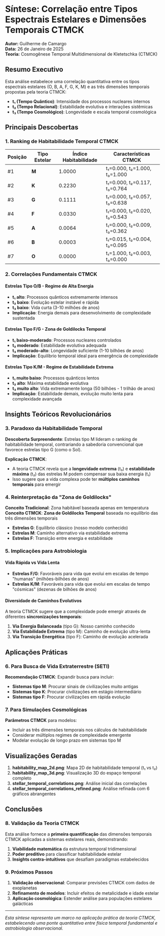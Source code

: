 # Síntese: Correlação entre Tipos Espectrais Estelares e Dimensões Temporais CTMCK

**Autor:** Guilherme de Camargo  
**Data:** 26 de Janeiro de 2025  
**Teoria:** Cosmogênese Temporal Multidimensional de Kletetschka (CTMCK)

## Resumo Executivo

Esta análise estabelece uma correlação quantitativa entre os tipos espectrais estelares (O, B, A, F, G, K, M) e as três dimensões temporais propostas pela teoria CTMCK:

- **t₁ (Tempo Quântico)**: Intensidade dos processos nucleares internos
- **t₂ (Tempo Relacional)**: Estabilidade evolutiva e interações sistêmicas  
- **t₃ (Tempo Cosmológico)**: Longevidade e escala temporal cosmológica

## Principais Descobertas

### 1. Ranking de Habitabilidade Temporal CTMCK

| Posição | Tipo Estelar | Índice Habitabilidade | Características CTMCK |
|---------|---------------|------------------------|----------------------|
| #1 | **M** | 1.0000 | t₁=0.000, t₂=1.000, t₃=1.000 |
| #2 | **K** | 0.2230 | t₁=0.000, t₂=0.117, t₃=0.764 |
| #3 | **G** | 0.1111 | t₁=0.000, t₂=0.057, t₃=0.638 |
| #4 | **F** | 0.0330 | t₁=0.000, t₂=0.020, t₃=0.543 |
| #5 | **A** | 0.0064 | t₁=0.000, t₂=0.009, t₃=0.362 |
| #6 | **B** | 0.0003 | t₁=0.015, t₂=0.004, t₃=0.095 |
| #7 | **O** | 0.0000 | t₁=1.000, t₂=0.003, t₃=0.000 |

### 2. Correlações Fundamentais CTMCK

#### **Estrelas Tipo O/B - Regime de Alta Energia**
- **t₁ alto**: Processos quânticos extremamente intensos
- **t₂ baixo**: Evolução estelar instável e rápida
- **t₃ baixo**: Vida curta (3-10 milhões de anos)
- **Implicação**: Energia demais para desenvolvimento de complexidade sustentada

#### **Estrelas Tipo F/G - Zona de Goldilocks Temporal**
- **t₁ baixo-moderado**: Processos nucleares controlados
- **t₂ moderado**: Estabilidade evolutiva adequada
- **t₃ moderado-alto**: Longevidade suficiente (1-10 bilhões de anos)
- **Implicação**: Equilíbrio temporal ideal para emergência de complexidade

#### **Estrelas Tipo K/M - Regime de Estabilidade Extrema**
- **t₁ muito baixo**: Processos quânticos lentos
- **t₂ alto**: Máxima estabilidade evolutiva
- **t₃ muito alto**: Vida extremamente longa (50 bilhões - 1 trilhão de anos)
- **Implicação**: Estabilidade demais, evolução muito lenta para complexidade avançada

## Insights Teóricos Revolucionários

### 3. Paradoxo da Habitabilidade Temporal

**Descoberta Surpreendente**: Estrelas tipo M lideram o ranking de habitabilidade temporal, contrariando a sabedoria convencional que favorece estrelas tipo G (como o Sol).

**Explicação CTMCK**: 
- A teoria CTMCK revela que a **longevidade extrema** (t₃) e **estabilidade máxima** (t₂) das estrelas M podem compensar sua baixa energia (t₁)
- Isso sugere que a vida complexa pode ter **múltiplos caminhos temporais** para emergir

### 4. Reinterpretação da "Zona de Goldilocks"

**Conceito Tradicional**: Zona habitável baseada apenas em temperatura
**Conceito CTMCK**: **Zona de Goldilocks Temporal** baseada no equilíbrio das três dimensões temporais

- **Estrelas G**: Equilíbrio clássico (nosso modelo conhecido)
- **Estrelas M**: Caminho alternativo via estabilidade extrema
- **Estrelas F**: Transição entre energia e estabilidade

### 5. Implicações para Astrobiologia

#### **Vida Rápida vs Vida Lenta**
- **Estrelas F/G**: Favoráveis para vida que evolui em escalas de tempo "humanas" (milhões-bilhões de anos)
- **Estrelas K/M**: Favoráveis para vida que evolui em escalas de tempo "cósmicas" (dezenas de bilhões de anos)

#### **Diversidade de Caminhos Evolutivos**
A teoria CTMCK sugere que a complexidade pode emergir através de diferentes **sincronizações temporais**:
1. **Via Energia Balanceada** (tipo G): Nosso caminho conhecido
2. **Via Estabilidade Extrema** (tipo M): Caminho de evolução ultra-lenta
3. **Via Transição Energética** (tipo F): Caminho de evolução acelerada

## Aplicações Práticas

### 6. Para Busca de Vida Extraterrestre (SETI)

**Recomendação CTMCK**: Expandir busca para incluir:
- **Sistemas tipo M**: Procurar sinais de civilizações muito antigas
- **Sistemas tipo K**: Procurar civilizações em estágio intermediário
- **Sistemas tipo F**: Procurar civilizações em rápida evolução

### 7. Para Simulações Cosmológicas

**Parâmetros CTMCK** para modelos:
- Incluir as três dimensões temporais nos cálculos de habitabilidade
- Considerar múltiplos regimes de complexidade emergente
- Modelar evolução de longo prazo em sistemas tipo M

## Visualizações Geradas

1. **habitability_map_2d.png**: Mapa 2D de habitabilidade temporal (t₁ vs t₂)
2. **habitability_map_3d.png**: Visualização 3D do espaço temporal completo
3. **stellar_temporal_correlations.png**: Análise inicial das correlações
4. **stellar_temporal_correlations_refined.png**: Análise refinada com 6 gráficos abrangentes

## Conclusões

### 8. Validação da Teoria CTMCK

Esta análise fornece a **primeira quantificação** das dimensões temporais CTMCK aplicadas a sistemas estelares reais, demonstrando:

1. **Viabilidade matemática** da estrutura temporal tridimensional
2. **Poder preditivo** para classificar habitabilidade estelar
3. **Insights contra-intuitivos** que desafiam paradigmas estabelecidos

### 9. Próximos Passos

1. **Validação observacional**: Comparar previsões CTMCK com dados de exoplanetas
2. **Refinamento de modelos**: Incluir efeitos de metalicidade e idade estelar
3. **Aplicação cosmológica**: Estender análise para populações estelares galácticas

---

*Esta síntese representa um marco na aplicação prática da teoria CTMCK, estabelecendo uma ponte quantitativa entre física temporal fundamental e astrobiologia observacional.*